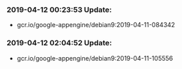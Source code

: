 ### 2019-04-12 00:23:53 Update:

- gcr.io/google-appengine/debian9:2019-04-11-084342
### 2019-04-12 02:04:52 Update:

- gcr.io/google-appengine/debian9:2019-04-11-105556
